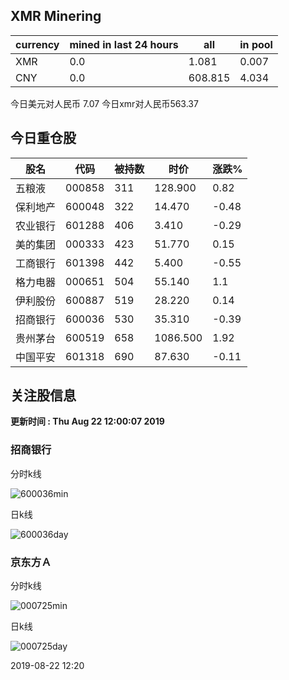 ## XMR Minering

|currency|mined in last 24 hours|all|in pool|
|---|---|---|---|
|XMR|0.0|1.081|0.007|
|CNY|0.0|608.815|4.034|

今日美元对人民币 7.07	今日xmr对人民币563.37


## 今日重仓股 

|股名|代码|被持数|时价|涨跌%|
|---|---|---|---|---|
|五粮液|000858|311|128.900|0.82|
|保利地产|600048|322|14.470|-0.48|
|农业银行|601288|406|3.410|-0.29|
|美的集团|000333|423|51.770|0.15|
|工商银行|601398|442|5.400|-0.55|
|格力电器|000651|504|55.140|1.1|
|伊利股份|600887|519|28.220|0.14|
|招商银行|600036|530|35.310|-0.39|
|贵州茅台|600519|658|1086.500|1.92|
|中国平安|601318|690|87.630|-0.11|

## 关注股信息
**更新时间 : Thu Aug 22 12:00:07 2019**
### 招商银行 
分时k线

![600036min](http://image.sinajs.cn/newchart/min/n/sh600036.gif)

日k线

![600036day](http://image.sinajs.cn/newchart/daily/n/sh600036.gif)

### 京东方Ａ 
分时k线

![000725min](http://image.sinajs.cn/newchart/min/n/sz000725.gif)

日k线

![000725day](http://image.sinajs.cn/newchart/daily/n/sz000725.gif)

2019-08-22 12:20